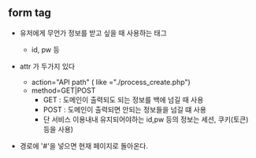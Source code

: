 

## form tag 

- 유저에게 무언가 정보를 받고 싶을 때 사용하는 태그
  
  - id, pw 등
  
- attr 가 두가지 있다
   - action="API path" ( like ="./process_create.php")
   - method=GET|POST 
     - GET : 도메인이 출력되도 되는 정보를 백에 넘길 때 사용
     - POST : 도메인이 출력되면 안되는 정보들을 넘길 떄 사용
     - 단  서비스 이용내내 유지되어야하는 id,pw 등의 정보는 세션, 쿠키(토큰) 등을 사용)
  

- 경로에 '#'을 넣으면 현재 페이지로 돌아온다.
